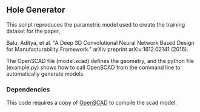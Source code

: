 ## Hole Generator
This script reproduces the parametric model used to create the training dataset for the paper,

Balu, Aditya, et al. "A Deep 3D Convolutional Neural Network Based Design for Manufacturability Framework." arXiv preprint arXiv:1612.02141 (2016).

The OpenSCAD file (model.scad) defines the geometry, and the python file (example.py) shows how to call OpenSCAD from the command line to automatically generate models.

### Dependencies
This code requires a copy of [OpenSCAD](http://openscad.org) to compile the scad model. 
